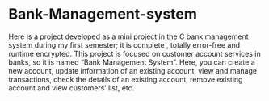 # Bank-Management-system
Here is a project developed as a mini project in the C bank management system during my first semester; it is complete , totally error-free and runtime encrypted. This project is focused on customer account services in banks, so it is named “Bank Management System”. Here, you can create a new account, update information of an existing account, view and manage transactions, check the details of an existing account, remove existing account and view customers’ list, etc.
